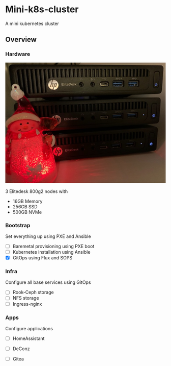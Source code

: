 # Mini-k8s-cluster
A mini kubernetes cluster

## Overview

### Hardware
![Hardware](/mini-k8s-cluster.jpg)

3 Elitedesk 800g2 nodes with
- 16GB Memory
- 256GB SSD
- 500GB NVMe


### Bootstrap
Set everything up using PXE and Ansible
- [ ] Baremetal provisioning using PXE boot
- [ ] Kubernetes installation using Ansible
- [X] GitOps using Flux and SOPS

### Infra
Configure all base services using GitOps
- [ ] Rook-Ceph storage
- [ ] NFS storage
- [ ] Ingress-nginx

### Apps
Configure applications
- [ ] HomeAssistant
- [ ] DeConz
- [ ] Gitea






